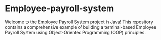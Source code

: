 # Employee-payroll-system
Welcome to the Employee Payroll System project in Java! This repository contains a comprehensive example of building a terminal-based Employee Payroll System using Object-Oriented Programming (OOP) principles. 
